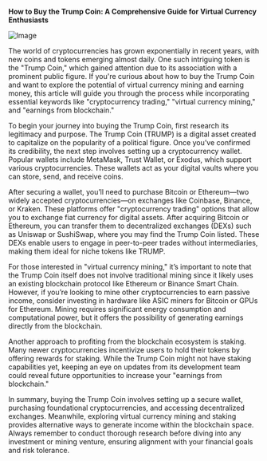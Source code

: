**How to Buy the Trump Coin: A Comprehensive Guide for Virtual Currency Enthusiasts**

![Image](https://github.com/user-attachments/assets/31692037-0104-4703-abd1-696b6a7dd41b)

The world of cryptocurrencies has grown exponentially in recent years, with new coins and tokens emerging almost daily. One such intriguing token is the "Trump Coin," which gained attention due to its association with a prominent public figure. If you're curious about how to buy the Trump Coin and want to explore the potential of virtual currency mining and earning money, this article will guide you through the process while incorporating essential keywords like "cryptocurrency trading," "virtual currency mining," and "earnings from blockchain."

To begin your journey into buying the Trump Coin, first research its legitimacy and purpose. The Trump Coin (TRUMP) is a digital asset created to capitalize on the popularity of a political figure. Once you’ve confirmed its credibility, the next step involves setting up a cryptocurrency wallet. Popular wallets include MetaMask, Trust Wallet, or Exodus, which support various cryptocurrencies. These wallets act as your digital vaults where you can store, send, and receive coins.

After securing a wallet, you’ll need to purchase Bitcoin or Ethereum—two widely accepted cryptocurrencies—on exchanges like Coinbase, Binance, or Kraken. These platforms offer "cryptocurrency trading" options that allow you to exchange fiat currency for digital assets. After acquiring Bitcoin or Ethereum, you can transfer them to decentralized exchanges (DEXs) such as Uniswap or SushiSwap, where you may find the Trump Coin listed. These DEXs enable users to engage in peer-to-peer trades without intermediaries, making them ideal for niche tokens like TRUMP.

For those interested in "virtual currency mining," it’s important to note that the Trump Coin itself does not involve traditional mining since it likely uses an existing blockchain protocol like Ethereum or Binance Smart Chain. However, if you’re looking to mine other cryptocurrencies to earn passive income, consider investing in hardware like ASIC miners for Bitcoin or GPUs for Ethereum. Mining requires significant energy consumption and computational power, but it offers the possibility of generating earnings directly from the blockchain.

Another approach to profiting from the blockchain ecosystem is staking. Many newer cryptocurrencies incentivize users to hold their tokens by offering rewards for staking. While the Trump Coin might not have staking capabilities yet, keeping an eye on updates from its development team could reveal future opportunities to increase your "earnings from blockchain."

In summary, buying the Trump Coin involves setting up a secure wallet, purchasing foundational cryptocurrencies, and accessing decentralized exchanges. Meanwhile, exploring virtual currency mining and staking provides alternative ways to generate income within the blockchain space. Always remember to conduct thorough research before diving into any investment or mining venture, ensuring alignment with your financial goals and risk tolerance.